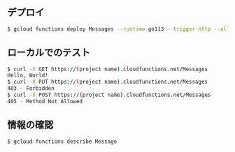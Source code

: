 ## デプロイ

```bash
$ gcloud functions deploy Messages --runtime go113 --trigger-http --allow-unauthenticated
```

## ローカルでのテスト

```bash
$ curl -X GET https://(project name).cloudfunctions.net/Messages
Hello, World!
$ curl -X PUT https://(project name).cloudfunctions.net/Messages
403 - Forbidden
$ curl -X POST https://(project name).cloudfunctions.net/Messages
405 - Method Not Allowed
```

## 情報の確認

```bash
$ gcloud functions describe Message
```
